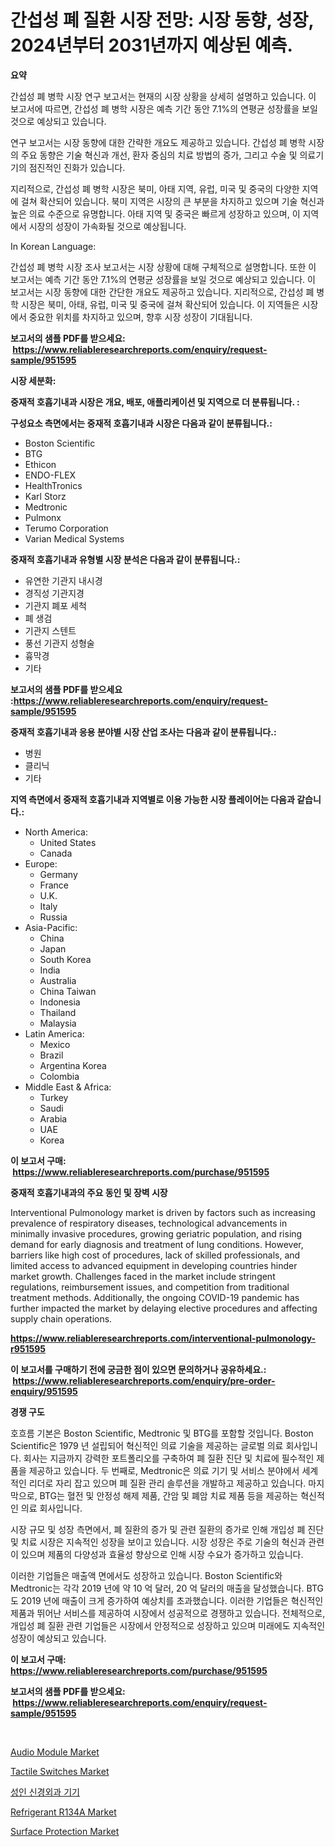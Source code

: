 <p><h1>간섭성 폐 질환 시장 전망: 시장 동향, 성장, 2024년부터 2031년까지 예상된 예측.</h1></p><p><strong>요약</strong></p>
<p><p>간섭성 폐 병학 시장 연구 보고서는 현재의 시장 상황을 상세히 설명하고 있습니다. 이 보고서에 따르면, 간섭성 폐 병학 시장은 예측 기간 동안 7.1%의 연평균 성장률을 보일 것으로 예상되고 있습니다.</p><p>연구 보고서는 시장 동향에 대한 간략한 개요도 제공하고 있습니다. 간섭성 폐 병학 시장의 주요 동향은 기술 혁신과 개선, 환자 중심의 치료 방법의 증가, 그리고 수술 및 의료기기의 점진적인 진화가 있습니다.</p><p>지리적으로, 간섭성 폐 병학 시장은 북미, 아태 지역, 유럽, 미국 및 중국의 다양한 지역에 걸쳐 확산되어 있습니다. 북미 지역은 시장의 큰 부분을 차지하고 있으며 기술 혁신과 높은 의료 수준으로 유명합니다. 아태 지역 및 중국은 빠르게 성장하고 있으며, 이 지역에서 시장의 성장이 가속화될 것으로 예상됩니다.</p><p>In Korean Language:</p><p>간섭성 폐 병학 시장 조사 보고서는 시장 상황에 대해 구체적으로 설명합니다. 또한 이 보고서는 예측 기간 동안 7.1%의 연평균 성장률을 보일 것으로 예상되고 있습니다. 이 보고서는 시장 동향에 대한 간단한 개요도 제공하고 있습니다. 지리적으로, 간섭성 폐 병학 시장은 북미, 아태, 유럽, 미국 및 중국에 걸쳐 확산되어 있습니다. 이 지역들은 시장에서 중요한 위치를 차지하고 있으며, 향후 시장 성장이 기대됩니다.</p></p>
<p><strong>보고서의 샘플 PDF를 받으세요: &nbsp;<a href="https://www.reliableresearchreports.com/enquiry/request-sample/951595">https://www.reliableresearchreports.com/enquiry/request-sample/951595</a></strong></p>
<p><strong>시장 세분화:</strong></p>
<p><strong> 중재적 호흡기내과 시장은 개요, 배포, 애플리케이션 및 지역으로 더 분류됩니다. :</strong></p>
<p><strong>구성요소 측면에서는 중재적 호흡기내과 시장은 다음과 같이 분류됩니다.:</strong></p>
<p><ul><li>Boston Scientific</li><li>BTG</li><li>Ethicon</li><li>ENDO-FLEX</li><li>HealthTronics</li><li>Karl Storz</li><li>Medtronic</li><li>Pulmonx</li><li>Terumo Corporation</li><li>Varian Medical Systems</li></ul></p>
<p><strong> 중재적 호흡기내과 유형별 시장 분석은 다음과 같이 분류됩니다.:</strong></p>
<p><ul><li>유연한 기관지 내시경</li><li>경직성 기관지경</li><li>기관지 폐포 세척</li><li>폐 생검</li><li>기관지 스텐트</li><li>풍선 기관지 성형술</li><li>흉막경</li><li>기타</li></ul></p>
<p><strong>보고서의 샘플 PDF를 받으세요 :<a href="https://www.reliableresearchreports.com/enquiry/request-sample/951595">https://www.reliableresearchreports.com/enquiry/request-sample/951595</a></strong></p>
<p><strong> 중재적 호흡기내과 응용 분야별 시장 산업 조사는 다음과 같이 분류됩니다.:</strong></p>
<p><ul><li>병원</li><li>클리닉</li><li>기타</li></ul></p>
<p><strong>지역 측면에서 중재적 호흡기내과 지역별로 이용 가능한 시장 플레이어는 다음과 같습니다.:</strong></p>
<p><ul>
    <li>
        North America:
        <ul>
            <li>United States</li>
            <li>Canada</li>
        </ul>
    </li>
    <li>
        Europe:
        <ul>
            <li>Germany</li>
            <li>France</li>
            <li>U.K.</li>
            <li>Italy</li>
            <li>Russia</li>
        </ul>
    </li>
    <li>
        Asia-Pacific:
        <ul>
            <li>China</li>
            <li>Japan</li>
            <li>South Korea</li>
            <li>India</li>
            <li>Australia</li>
            <li>China Taiwan</li>
            <li>Indonesia</li>
            <li>Thailand</li>
            <li>Malaysia</li>
        </ul>
    </li>
    <li>
        Latin America:
        <ul>
            <li>Mexico</li>
            <li>Brazil</li>
            <li>Argentina Korea</li>
            <li>Colombia</li>
        </ul>
    </li>
    <li>
        Middle East & Africa:
        <ul>
            <li>Turkey</li>
            <li>Saudi</li>
            <li>Arabia</li>
            <li>UAE</li>
            <li>Korea</li>
        </ul>
    </li>
    </ul></p>
<p><strong>이 보고서 구매: &nbsp;<a href="https://www.reliableresearchreports.com/purchase/951595">https://www.reliableresearchreports.com/purchase/951595</a></strong></p>
<p><strong>중재적 호흡기내과의 주요 동인 및 장벽 시장</strong></p>
<p><p>Interventional Pulmonology market is driven by factors such as increasing prevalence of respiratory diseases, technological advancements in minimally invasive procedures, growing geriatric population, and rising demand for early diagnosis and treatment of lung conditions. However, barriers like high cost of procedures, lack of skilled professionals, and limited access to advanced equipment in developing countries hinder market growth. Challenges faced in the market include stringent regulations, reimbursement issues, and competition from traditional treatment methods. Additionally, the ongoing COVID-19 pandemic has further impacted the market by delaying elective procedures and affecting supply chain operations.</p></p>
<p><strong><a href="https://www.reliableresearchreports.com/interventional-pulmonology-r951595">https://www.reliableresearchreports.com/interventional-pulmonology-r951595</a></strong></p>
<p><strong>이 보고서를 구매하기 전에 궁금한 점이 있으면 문의하거나 공유하세요.: &nbsp;<a href="https://www.reliableresearchreports.com/enquiry/pre-order-enquiry/951595">https://www.reliableresearchreports.com/enquiry/pre-order-enquiry/951595</a></strong></p>
<p><strong>경쟁 구도</strong></p>
<p><p>호흐름 기본은 Boston Scientific, Medtronic 및 BTG를 포함할 것입니다. Boston Scientific은 1979 년 설립되어 혁신적인 의료 기술을 제공하는 글로벌 의료 회사입니다. 회사는 지금까지 강력한 포트폴리오를 구축하여 폐 질환 진단 및 치료에 필수적인 제품을 제공하고 있습니다. 두 번째로, Medtronic은 의료 기기 및 서비스 분야에서 세계적인 리더로 자리 잡고 있으며 폐 질환 관리 솔루션을 개발하고 제공하고 있습니다. 마지막으로, BTG는 혈전 및 안정성 해제 제품, 간암 및 폐암 치료 제품 등을 제공하는 혁신적인 의료 회사입니다.</p><p>시장 규모 및 성장 측면에서, 폐 질환의 증가 및 관련 질환의 증가로 인해 개입성 폐 진단 및 치료 시장은 지속적인 성장을 보이고 있습니다. 시장 성장은 주로 기술의 혁신과 관련이 있으며 제품의 다양성과 효율성 향상으로 인해 시장 수요가 증가하고 있습니다.</p><p>이러한 기업들은 매출액 면에서도 성장하고 있습니다. Boston Scientific와 Medtronic는 각각 2019 년에 약 10 억 달러, 20 억 달러의 매출을 달성했습니다. BTG도 2019 년에 매출이 크게 증가하여 예상치를 초과했습니다. 이러한 기업들은 혁신적인 제품과 뛰어난 서비스를 제공하여 시장에서 성공적으로 경쟁하고 있습니다. 전체적으로, 개입성 폐 질환 관련 기업들은 시장에서 안정적으로 성장하고 있으며 미래에도 지속적인 성장이 예상되고 있습니다.</p></p>
<p><strong>이 보고서 구매: &nbsp; <a href="https://www.reliableresearchreports.com/purchase/951595">https://www.reliableresearchreports.com/purchase/951595</a></strong></p>
<p><strong>보고서의 샘플 PDF를 받으세요: &nbsp;<a href="https://www.reliableresearchreports.com/enquiry/request-sample/951595">https://www.reliableresearchreports.com/enquiry/request-sample/951595</a></strong><strong></strong></p>
<p>&nbsp;</p>
<p><p><a href="https://www.linkedin.com/pulse/decoding-audio-module-market-metrics-share-trends-growth-zvb9e?trackingId=ow%2FBAxqwDIs3WTav0qkGOw%3D%3D">Audio Module Market</a></p><p><a href="https://www.linkedin.com/pulse/tactile-switches-market-competitive-analysis-trends-forecast-fe5oe?trackingId=BIr9BkSP6X97p4i6nRnGyg%3D%3D">Tactile Switches Market</a></p><p><a href="https://github.com/KellyLyncyh543964/Market-Research-Report-List-1/blob/main/438625123484.md">성인 신경외과 기기</a></p><p><a href="https://issuu.com/reportprime-2/docs/refrigerant-r134a-market-size-2030.pptx">Refrigerant R134A Market</a></p><p><a href="https://issuu.com/reportprime-2/docs/surface-protection-market-size-2030.pptx">Surface Protection Market</a></p></p>
